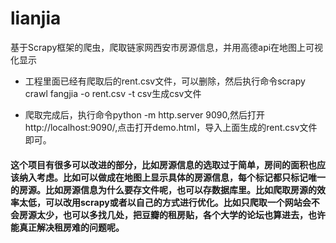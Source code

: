 # lianjia
基于Scrapy框架的爬虫，爬取链家网西安市房源信息，并用高德api在地图上可视化显示

- 工程里面已经有爬取后的rent.csv文件，可以删除，然后执行命令scrapy crawl fangjia -o rent.csv -t csv生成csv文件

- 爬取完成后，执行命令python -m http.server 9090,然后打开http://localhost:9090/,点击打开demo.html，导入上面生成的rent.csv文件即可。

#### 这个项目有很多可以改进的部分，比如房源信息的选取过于简单，房间的面积也应该纳入考虑。比如可以做成在地图上显示具体的房源信息，每个标记都只标记唯一的房源。比如房源信息为什么要存文件呢，也可以存数据库里。比如爬取房源的效率太低，可以改用scrapy或者以自己的方式进行优化。比如只爬取一个网站会不会房源太少，也可以多找几处，把豆瓣的租房贴，各个大学的论坛也算进去，也许能真正解决租房难的问题呢。
